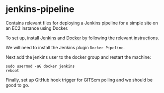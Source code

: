 # jenkins-pipeline

Contains relevant files for deploying a Jenkins pipeline for a simple site on an EC2 instance using Docker.

To set up, install [Jenkins](https://www.jenkins.io/doc/book/installing/) and [Docker](https://docs.docker.com/engine/install/) by following the relevant instructions.

We will need to install the Jenkins plugin `Docker Pipeline`.

Next add the jenkins user to the docker group and restart the machine:
```
sudo usermod -aG docker jenkins
reboot
```

Finally, set up GitHub hook trigger for GITScm polling and we should be good to go.
